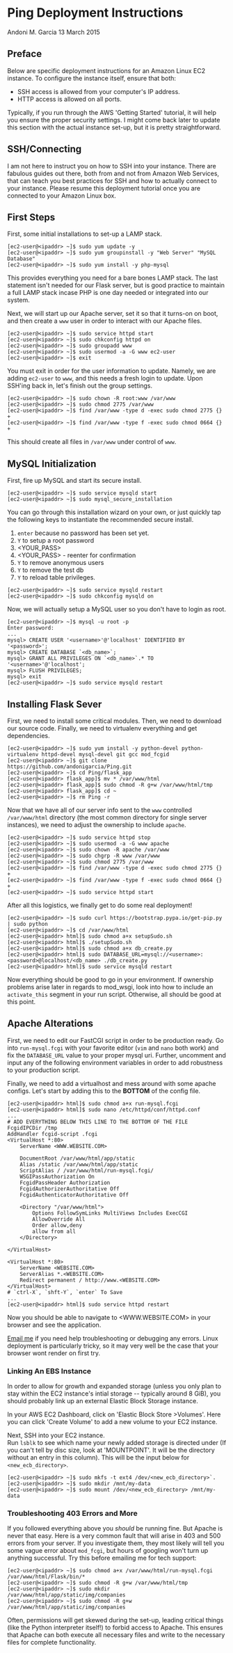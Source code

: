 # Ping Deployment Instructions
Andoni M. Garcia
13 March 2015

## Preface

Below are specific deployment instructions for an Amazon Linux EC2 instance. To configure the instance itself, ensure that both:

  - SSH access is allowed from your computer's IP address.
  - HTTP access is allowed on all ports.

Typically, if you run through the AWS 'Getting Started' tutorial, it will help you ensure the proper security settings. I might come back later to update this section with the actual instance set-up, but it is pretty straightforward.

## SSH/Connecting

I am not here to instruct you on how to SSH into your instance. There are fabulous guides out there, both from and not from Amazon Web Services, that can teach you best practices for SSH and how to actually connect to your instance. Please resume this deployment tutorial once you are connected to your Amazon Linux box.

## First Steps

First, some initial installations to set-up a LAMP stack.

```
[ec2-user@<ipaddr> ~]$ sudo yum update -y
[ec2-user@<ipaddr> ~]$ sudo yum groupinstall -y "Web Server" "MySQL Database"
[ec2-user@<ipaddr> ~]$ sudo yum install -y php-mysql
```

This provides everything you need for a bare bones LAMP stack. The last statement isn't needed for our Flask server, but is good practice to maintain a full LAMP stack incase PHP is one day needed or integrated into our system.

Next, we will start up our Apache server, set it so that it turns-on on boot, and then create a `www` user in order to interact with our Apache files.

```
[ec2-user@<ipaddr> ~]$ sudo service httpd start
[ec2-user@<ipaddr> ~]$ sudo chkconfig httpd on
[ec2-user@<ipaddr> ~]$ sudo groupadd www
[ec2-user@<ipaddr> ~]$ sudo usermod -a -G www ec2-user
[ec2-user@<ipaddr> ~]$ exit
```

You must exit in order for the user information to update. Namely, we are adding `ec2-user` to `www`, and this needs a fresh login to update. Upon SSH'ing back in, let's finish out the group settings.

```
[ec2-user@<ipaddr> ~]$ sudo chown -R root:www /var/www
[ec2-user@<ipaddr> ~]$ sudo chmod 2775 /var/www
[ec2-user@<ipaddr> ~]$ find /var/www -type d -exec sudo chmod 2775 {} +
[ec2-user@<ipaddr> ~]$ find /var/www -type f -exec sudo chmod 0664 {} +
```

This should create all files in `/var/www` under control of `www`.

## MySQL Initialization

First, fire up MySQL and start its secure install.

```
[ec2-user@<ipaddr> ~]$ sudo service mysqld start
[ec2-user@<ipaddr> ~]$ sudo mysql_secure_installation
```

You can go through this installation wizard on your own, or just quickly tap the following keys to instantiate the recommended secure install.

1. `enter` because no password has been set yet.
2. `Y` to setup a root password
3. <YOUR_PASS>
4. <YOUR_PASS> - reenter for confirmation
5. `Y` to remove anonymous users
6. `Y` to remove the test db
7. `Y` to reload table privileges.

```
[ec2-user@<ipaddr> ~]$ sudo service mysqld restart
[ec2-user@<ipaddr> ~]$ sudo chkconfig mysqld on
```

Now, we will actually setup a MySQL user so you don't have to login as root.

```
[ec2-user@<ipaddr> ~]$ mysql -u root -p
Enter password:
...
mysql> CREATE USER '<username>'@'localhost' IDENTIFIED BY '<password>';
mysql> CREATE DATABASE `<db_name>`;
mysql> GRANT ALL PRIVILEGES ON `<db_name>`.* TO '<username>'@'localhost';
mysql> FLUSH PRIVILEGES;
mysql> exit
[ec2-user@<ipaddr> ~]$ sudo service mysqld restart
```

## Installing Flask Sever

First, we need to install some critical modules. Then, we need to download our source code. Finally, we need to virtualenv everything and get dependencies.

```
[ec2-user@<ipaddr> ~]$ sudo yum install -y python-devel python-virtualenv httpd-devel mysql-devel git gcc mod_fcgid
[ec2-user@<ipaddr> ~]$ git clone https://github.com/andonigarcia/Ping.git
[ec2-user@<ipaddr> ~]$ cd Ping/flask_app
[ec2-user@<ipaddr> flask_app]$ mv * /var/www/html
[ec2-user@<ipaddr> flask_app]$ sudo chmod -R g+w /var/www/html/tmp
[ec2-user@<ipaddr> flask_app]$ cd ~
[ec2-user@<ipaddr> ~]$ rm Ping -r
```

Now that we have all of our server info sent to the `www` controlled `/var/www/html` directory (the most common directory for single server instances), we need to adjust the ownership to include `apache`.

```
[ec2-user@<ipaddr> ~]$ sudo service httpd stop
[ec2-user@<ipaddr> ~]$ sudo usermod -a -G www apache
[ec2-user@<ipaddr> ~]$ sudo chown -R apache /var/www
[ec2-user@<ipaddr> ~]$ sudo chgrp -R www /var/www
[ec2-user@<ipaddr> ~]$ sudo chmod 2775 /var/www
[ec2-user@<ipaddr> ~]$ find /var/www -type d -exec sudo chmod 2775 {} +
[ec2-user@<ipaddr> ~]$ find /var/www -type f -exec sudo chmod 0664 {} +
[ec2-user@<ipaddr> ~]$ sudo service httpd start
```

After all this logistics, we finally get to do some real deployment!

```
[ec2-user@<ipaddr> ~]$ sudo curl https://bootstrap.pypa.io/get-pip.py | sudo python
[ec2-user@<ipaddr> ~]$ cd /var/www/html
[ec2-user@<ipaddr> html]$ sudo chmod a+x setupSudo.sh
[ec2-user@<ipaddr> html]$ ./setupSudo.sh
[ec2-user@<ipaddr> html]$ sudo chmod a+x db_create.py
[ec2-user@<ipaddr> html]$ sudo DATABASE_URL=mysql://<username>:<password>@localhost/<db_name> ./db_create.py
[ec2-user@<ipaddr> html]$ sudo service mysqld restart
```

Now everything should be good to go in your environment. If ownership problems arise later in regards to mod_wsgi, look into how to include an `activate_this` segment in your run script. Otherwise, all should be good at this point.

## Apache Alterations

First, we need to edit our FastCGI script in order to be production ready. Go into `run-mysql.fcgi` with your favorite editor (`vim` and `nano` both work) and fix the `DATABASE_URL` value to your proper mysql uri. Further, uncomment and input any of the following environment variables in order to add robustness to your production script.

Finally, we need to add a virtualhost and mess around with some apache configs. Let's start by adding this to the **BOTTOM** of the config file.

```
[ec2-user@<ipaddr> html]$ sudo chmod a+x run-mysql.fcgi
[ec2-user@<ipaddr> html]$ sudo nano /etc/httpd/conf/httpd.conf
...
# ADD EVERYTHING BELOW THIS LINE TO THE BOTTOM OF THE FILE
FcgidIPCDir /tmp
AddHandler fcgid-script .fcgi
<VirtualHost *:80>
    ServerName <WWW.WEBSITE.COM>

    DocumentRoot /var/www/html/app/static
    Alias /static /var/www/html/app/static
    ScriptAlias / /var/www/html/run-mysql.fcgi/
    WSGIPassAuthorization On
    FcgidPassHeader Authorization
    FcgidAuthorizerAuthoritative Off
    FcgidAuthenticatorAuthoritative Off

    <Directory "/var/www/html">
        Options FollowSymLinks MultiViews Includes ExecCGI
        AllowOverride All
        Order allow,deny
        allow from all
    </Directory>

</VirtualHost>

<VirtualHost *:80>
    ServerName <WEBSITE.COM>
    ServerAlias *.<WEBSITE.COM>
    Redirect permanent / http://www.<WEBSITE.COM>
</VirtualHost>
# `ctrl-X`, `shft-Y`, `enter` To Save
...
[ec2-user@<ipaddr> html]$ sudo service httpd restart
```

Now you should be able to navigate to <WWW.WEBSITE.COM> in your browser and see the application.

[Email me](mailto:garcia_andoni@yahoo.com) if you need help troubleshooting or debugging any errors. Linux deployment is particularly tricky, so it may very well be the case that your browser wont render on first try.

### Linking An EBS Instance

In order to allow for growth and expanded storage (unless you only plan to stay within the EC2 instance's intial storage -- typically around 8 GiB), you should probably link up an external Elastic Block Storage instance.

In your AWS EC2 Dashboard, click on 'Elastic Block Store >Volumes'. Here you can click 'Create Volume' to add a new volume to your EC2 instance.

Next, SSH into your EC2 instance.  
Run `lsblk` to see which name your newly added storage is directed under (If you can't tell by disc size, look at 'MOUNTPOINT'. It will be the directory without an entry in this column).  This will be the input below for `<new_ecb_directory>`.

```
[ec2-user@<ipaddr> ~]$ sudo mkfs -t ext4 /dev/<new_ecb_directory>`.
[ec2-user@<ipaddr> ~]$ sudo mkdir /mnt/my-data
[ec2-user@<ipaddr> ~]$ sudo mount /dev/<new_ecb_directory> /mnt/my-data
```

### Troubleshooting 403 Errors and More

If you followed everything above you *should* be running fine. But Apache is never that easy. Here is a very common fault that will arise in 403 and 500 errors from your server. If you investigate them, they most likely will tell you some vague error about `mod_fcgi`, but hours of googling won't turn up anything successful. Try this before emailing me for tech support:

```
[ec2-user@<ipaddr> ~]$ sudo chmod a+x /var/www/html/run-mysql.fcgi /var/www/html/Flask/bin/*
[ec2-user@<ipaddr> ~]$ sudo chmod -R g+w /var/www/html/tmp
[ec2-user@<ipaddr> ~]$ sudo mkdir /var/www/html/app/static/img/companies
[ec2-user@<ipaddr> ~]$ sudo chmod -R g+w /var/www/html/app/static/img/companies
```

Often, permissions will get skewed during the set-up, leading critical things (like the Python interpreter itself!) to forbid access to Apache. This ensures that Apache can both execute all necessary files and write to the necessary files for complete functionality.